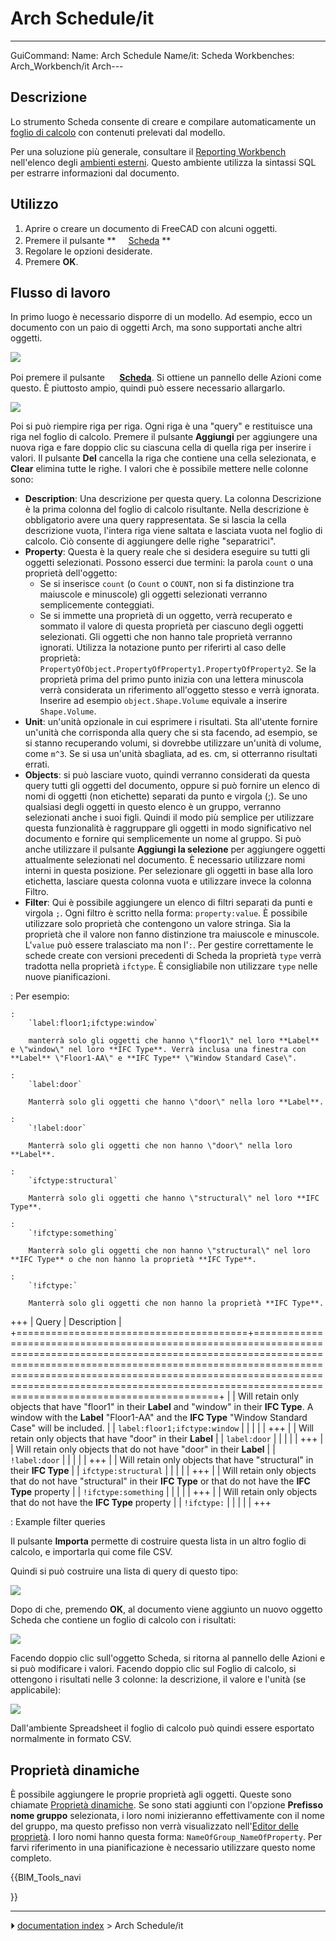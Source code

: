 # Arch Schedule/it
---
 GuiCommand:   Name: Arch Schedule   Name/it: Scheda   Workbenches: Arch_Workbench/it   Arch---


</div>



## Descrizione


<div class="mw-translate-fuzzy">

Lo strumento Scheda consente di creare e compilare automaticamente un [foglio di calcolo](Spreadsheet_Workbench/it.md) con contenuti prelevati dal modello.


</div>

Per una soluzione più generale, consultare il [Reporting Workbench](https://github.com/furti/FreeCAD-Reporting/tree/master) nell\'elenco degli [ambienti esterni](External_workbenches/it.md). Questo ambiente utilizza la sintassi SQL per estrarre informazioni dal documento.



## Utilizzo


<div class="mw-translate-fuzzy">

1.  Aprire o creare un documento di FreeCAD con alcuni oggetti.
2.  Premere il pulsante **<img src="images/Arch_Schedule.svg" width=16px> [Scheda](Arch_Schedule/it.md)
**
3.  Regolare le opzioni desiderate.
4.  Premere **OK**.


</div>



## Flusso di lavoro 

In primo luogo è necessario disporre di un modello. Ad esempio, ecco un documento con un paio di oggetti Arch, ma sono supportati anche altri oggetti.

![](images/Arch_schedule_example01.jpg )


<div class="mw-translate-fuzzy">

Poi premere il pulsante **<img src="images/Arch_Schedule.svg" width=16px> [Scheda](Arch_Schedule/it.md)**. Si ottiene un pannello delle Azioni come questo. È piuttosto ampio, quindi può essere necessario allargarlo.


</div>

![](images/ArchSchedule.png )


<div class="mw-translate-fuzzy">

Poi si può riempire riga per riga. Ogni riga è una \"query\" e restituisce una riga nel foglio di calcolo. Premere il pulsante **Aggiungi** per aggiungere una nuova riga e fare doppio clic su ciascuna cella di quella riga per inserire i valori. Il pulsante **Del** cancella la riga che contiene una cella selezionata, e **Clear** elimina tutte le righe. I valori che è possibile mettere nelle colonne sono:


</div>


<div class="mw-translate-fuzzy">

-   **Description**: Una descrizione per questa query. La colonna Descrizione è la prima colonna del foglio di calcolo risultante. Nella descrizione è obbligatorio avere una query rappresentata. Se si lascia la cella descrizione vuota, l\'intera riga viene saltata e lasciata vuota nel foglio di calcolo. Ciò consente di aggiungere delle righe \"separatrici\".
-   **Property**: Questa è la query reale che si desidera eseguire su tutti gli oggetti selezionati. Possono esserci due termini: la parola `count` o una proprietà dell\'oggetto:
    -   Se si inserisce `count` (o `Count` o `COUNT`, non si fa distinzione tra maiuscole e minuscole) gli oggetti selezionati verranno semplicemente conteggiati.
    -   Se si immette una proprietà di un oggetto, verrà recuperato e sommato il valore di questa proprietà per ciascuno degli oggetti selezionati. Gli oggetti che non hanno tale proprietà verranno ignorati. Utilizza la notazione punto per riferirti al caso delle proprietà: `PropertyOfObject.PropertyOfProperty1.PropertyOfProperty2`. Se la proprietà prima del primo punto inizia con una lettera minuscola verrà considerata un riferimento all\'oggetto stesso e verrà ignorata. Inserire ad esempio `object.Shape.Volume` equivale a inserire `Shape.Volume`.
-   **Unit**: un\'unità opzionale in cui esprimere i risultati. Sta all\'utente fornire un\'unità che corrisponda alla query che si sta facendo, ad esempio, se si stanno recuperando volumi, si dovrebbe utilizzare un\'unità di volume, come `m^3`. Se si usa un\'unità sbagliata, ad es. cm, si otterranno risultati errati.
-   **Objects**: si può lasciare vuoto, quindi verranno considerati da questa query tutti gli oggetti del documento, oppure si può fornire un elenco di nomi di oggetti (non etichette) separati da punto e virgola (;). Se uno qualsiasi degli oggetti in questo elenco è un gruppo, verranno selezionati anche i suoi figli. Quindi il modo più semplice per utilizzare questa funzionalità è raggruppare gli oggetti in modo significativo nel documento e fornire qui semplicemente un nome al gruppo. Si può anche utilizzare il pulsante **Aggiungi la selezione** per aggiungere oggetti attualmente selezionati nel documento. È necessario utilizzare nomi interni in questa posizione. Per selezionare gli oggetti in base alla loro etichetta, lasciare questa colonna vuota e utilizzare invece la colonna Filtro.
-   **Filter**: Qui è possibile aggiungere un elenco di filtri separati da punti e virgola `;`. Ogni filtro è scritto nella forma: `property:value`. È possibile utilizzare solo proprietà che contengono un valore stringa. Sia la proprietà che il valore non fanno distinzione tra maiuscole e minuscole. L\'`value` può essere tralasciato ma non l\'`:`. Per gestire correttamente le schede create con versioni precedenti di Scheda la proprietà `type` verrà tradotta nella proprietà `ifctype`. È consigliabile non utilizzare `type` nelle nuove pianificazioni.

:   Per esempio:

    :   
        `label:floor1;ifctype:window`
        
        manterrà solo gli oggetti che hanno \"floor1\" nel loro **Label** e \"window\" nel loro **IFC Type**. Verrà inclusa una finestra con **Label** \"Floor1-AA\" e **IFC Type** \"Window Standard Case\".

    :   
        `label:door`
        
        Manterrà solo gli oggetti che hanno \"door\" nella loro **Label**.

    :   
        `!label:door`
        
        Manterrà solo gli oggetti che non hanno \"door\" nella loro **Label**.

    :   
        `ifctype:structural`
        
        Manterrà solo gli oggetti che hanno \"structural\" nel loro **IFC Type**.

    :   
        `!ifctype:something`
        
        Manterrà solo gli oggetti che non hanno \"structural\" nel loro **IFC Type** o che non hanno la proprietà **IFC Type**.

    :   
        `!ifctype:`
        
        Manterrà solo gli oggetti che non hanno la proprietà **IFC Type**.


</div>

+++
| Query                                  | Description                                                                                                                                                                                                                                                                                                                  |
+========================================+==============================================================================================================================================================================================================================================================================================================================+
|                         | Will retain only objects that have \"floor1\" in their **Label** and \"window\" in their **IFC Type**. A window with the **Label** \"Floor1-AA\" and the **IFC Type** \"Window Standard Case\" will be included. |
| `label:floor1;ifctype:window` |                                                                                                                                                                                                                                                                                                                              |
|                                     |                                                                                                                                                                                                                                                                                                                              |
+++
|                         | Will retain only objects that have \"door\" in their **Label**                                                                                                                                                                                                                                    |
| `label:door`                  |                                                                                                                                                                                                                                                                                                                              |
|                                     |                                                                                                                                                                                                                                                                                                                              |
+++
|                         | Will retain only objects that do not have \"door\" in their **Label**                                                                                                                                                                                                                             |
| `!label:door`                 |                                                                                                                                                                                                                                                                                                                              |
|                                     |                                                                                                                                                                                                                                                                                                                              |
+++
|                         | Will retain only objects that have \"structural\" in their **IFC Type**                                                                                                                                                                                                                           |
| `ifctype:structural`          |                                                                                                                                                                                                                                                                                                                              |
|                                     |                                                                                                                                                                                                                                                                                                                              |
+++
|                         | Will retain only objects that do not have \"structural\" in their **IFC Type** or that do not have the **IFC Type** property                                                                                                                                           |
| `!ifctype:something`          |                                                                                                                                                                                                                                                                                                                              |
|                                     |                                                                                                                                                                                                                                                                                                                              |
+++
|                         | Will retain only objects that do not have the **IFC Type** property                                                                                                                                                                                                                               |
| `!ifctype:`                   |                                                                                                                                                                                                                                                                                                                              |
|                                     |                                                                                                                                                                                                                                                                                                                              |
+++

: Example filter queries


<div class="mw-translate-fuzzy">

Il pulsante **Importa** permette di costruire questa lista in un altro foglio di calcolo, e importarla qui come file CSV.


</div>


<div class="mw-translate-fuzzy">

Quindi si può costruire una lista di query di questo tipo:


</div>

![](images/ArchScheduleExample.png )


<div class="mw-translate-fuzzy">

Dopo di che, premendo **OK**, al documento viene aggiunto un nuovo oggetto Scheda che contiene un foglio di calcolo con i risultati:


</div>

![](images/Arch_schedule_example04.jpg )


<div class="mw-translate-fuzzy">

Facendo doppio clic sull\'oggetto Scheda, si ritorna al pannello delle Azioni e si può modificare i valori. Facendo doppio clic sul Foglio di calcolo, si ottengono i risultati nelle 3 colonne: la descrizione, il valore e l\'unità (se applicabile):


</div>

![](images/Arch_schedule_example05.jpg )


<div class="mw-translate-fuzzy">

Dall\'ambiente Spreadsheet il foglio di calcolo può quindi essere esportato normalmente in formato CSV.


</div>



## Proprietà dinamiche 

È possibile aggiungere le proprie proprietà agli oggetti. Queste sono chiamate [Proprietà dinamiche](Property_editor/it#Azioni.md). Se sono stati aggiunti con l\'opzione **Prefisso nome gruppo** selezionata, i loro nomi inizieranno effettivamente con il nome del gruppo, ma questo prefisso non verrà visualizzato nell\'[Editor delle proprietà](Property_editor/it.md). I loro nomi hanno questa forma: `NameOfGroup_NameOfProperty`. Per farvi riferimento in una pianificazione è necessario utilizzare questo nome completo.


<div class="mw-translate-fuzzy">





</div>


{{BIM_Tools_navi

}}



---
⏵ [documentation index](../README.md) > Arch Schedule/it
